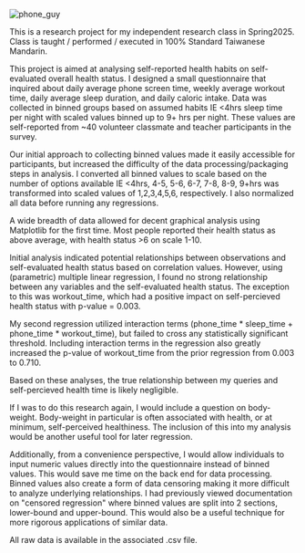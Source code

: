 ![phone_guy](https://github.com/user-attachments/assets/2a9cea56-2a61-4ecc-a4be-5be376b48443)

This is a research project for my independent research class in Spring2025. 
Class is taught / performed / executed in 100% Standard Taiwanese Mandarin. 

This project is aimed at analysing self-reported health habits on self-evaluated overall health status.
I designed a small questionnaire that inquired about daily average phone screen time, weekly average workout time, daily average sleep duration, and daily caloric intake.
Data was collected in binned groups based on assumed habits IE <4hrs sleep time per night with scaled values binned up to 9+ hrs per night. 
These values are self-reported from ~40 volunteer classmate and teacher participants in the survey.

Our initial approach to collecting binned values made it easily accessible for participants, but increased the difficulty of the data processing/packaging steps in analysis.
I converted all binned values to scale based on the number of options available IE <4hrs, 4-5, 5-6, 6-7, 7-8, 8-9, 9+hrs was transformed into scaled values of 1,2,3,4,5,6, respectively.
I also normalized all data before running any regressions.

A wide breadth of data allowed for decent graphical analysis using Matplotlib for the first time. Most people reported their health status as above average, with health status >6 on scale 1-10.

Initial analysis indicated potential relationships between observations and self-evaluated health status based on correlation values.
However, using (parametric) multiple linear regression, I found no strong relationship between any variables and the self-evaluated health status.
The exception to this was workout_time, which had a positive impact on self-percieved health status with p-value = 0.003.

My second regression utilized interaction terms (phone_time * sleep_time + phone_time * workout_time), but failed to cross any statistically significant threshold.
Including interaction terms in the regression also greatly increased the p-value of workout_time from the prior regression from 0.003 to 0.710.

Based on these analyses, the true relationship between my queries and self-percieved health time is likely negligible. 

If I was to do this research again, I would include a question on body-weight. Body-weight in particular is often associated with health, or at minimum, self-perceived healthiness.
The inclusion of this into my analysis would be another useful tool for later regression.

Additionally, from a convenience perspective, I would allow individuals to input numeric values directly into the questionnaire instead of binned values.
This would save me time on the back end for data processing.
Binned values also create a form of data censoring making it more difficult to analyze underlying relationships. 
I had previously viewed documentation on "censored regression" where binned values are split into 2 sections, lower-bound and upper-bound.
This would also be a useful technique for more rigorous applications of similar data.

All raw data is available in the associated .csv file.
